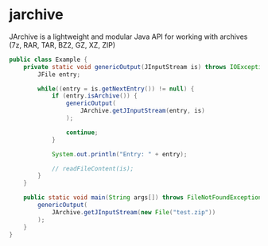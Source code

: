 jarchive
========

JArchive is a lightweight and modular Java API for working with archives (7z, RAR, TAR, BZ2, GZ, XZ, ZIP)

```java
public class Example {
	private static void genericOutput(JInputStream is) throws IOException {
		JFile entry;

		while((entry = is.getNextEntry()) != null) {
			if (entry.isArchive()) {
				genericOutput(
					JArchive.getJInputStream(entry, is)
				);

				continue;
			}

			System.out.println("Entry: " + entry);

			// readFileContent(is);
		}
	}

	public static void main(String args[]) throws FileNotFoundException, IOException {
		genericOutput(
			JArchive.getJInputStream(new File("test.zip"))
		);
	}
}
```
